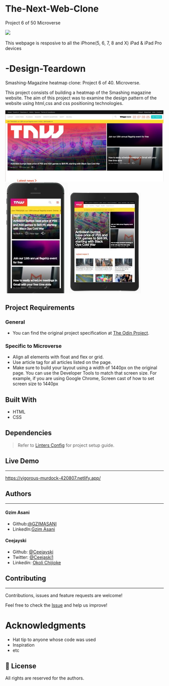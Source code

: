 # The-Next-Web-Clone
Project 6 of 50 Microverse 

![](https://img.shields.io/badge/Microverse-blueviolet)

This webpage is resposive to all the iPhone(5, 6, 7, 8 and X) iPad & iPad Pro devices

# -Design-Teardown
Smashing-Magazine heatmap clone: Project 6 of 40. Microverse. 

This project consists of building a heatmap of the Smashing magazine website. The aim of this project was to examine the design pattern of the website using html,css and css positioning technologies.

![screenshot](./images/1screen.jpg)
![screenshot](./images/2screen.jpg)
![screenshot](./images/3screen.jpg)

## Project Requirements

### General
- You can find the original project specification at [The Odin Project](https://www.theodinproject.com/courses/html-and-css/lessons/design-teardown).

### Specific to Microverse

- Align all elements with float and flex or grid.
- Use article tag for all articles listed on the page.
- Make sure to build your layout using a width of 1440px on the original page. You can use the Developer Tools to   match that screen size. For example, if you are using Google Chrome, Screen cast of how to set screen size to 1440px

## Built With

- HTML
- CSS

## Dependencies

> Refer to [Linters Config](https://github.com/eananti/linters-config/tree/master/html-css) for project setup guide.

## Live Demo
---
https://vigorous-murdock-420807.netlify.app/

## Authors
---
#### Gzim Asani
- Github:[@GZIMASANI](https://github.com/GzimAsani )
- LinkedIn:[Gzim Asani](https://www.linkedin.com/in/gzim-asani-83390a17a/ )

#### Ceejayski
- Github: [@Ceejayski](https://github.com/ceejayski)
- Twitter: [@Ceejaski1](https://twitter.com/Ceejayski1)
- Linkedin: [Okoli Chijioke](https://www.linkedin.com/in/okolichijioke/)

## Contributing
---
Contributions, issues and feature requests are welcome!

Feel free to check the [Issue]() and help us improve!

# Acknowledgments

- Hat tip to anyone whose code was used
- Inspiration
- etc

## 📝 License

All rights are reserved for the authors.
